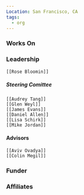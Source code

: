 ```yaml
---
Location: San Francisco, CA
tags:
  - org
---
```


### Works On


### Leadership
	[[Rose Bloomin]]

##### Steering Comittee
	[[Audrey Tang]]
	[[Glen Weyl]]
	[[James Evans]]
	[[Daniel Allen]]
	[[Lisa Schirk]]
	[[Mike Jordan]]

#### Advisors
	
	[[Aviv Ovadya]]
	[[Colin Megil]]


### Funder


### Affiliates
